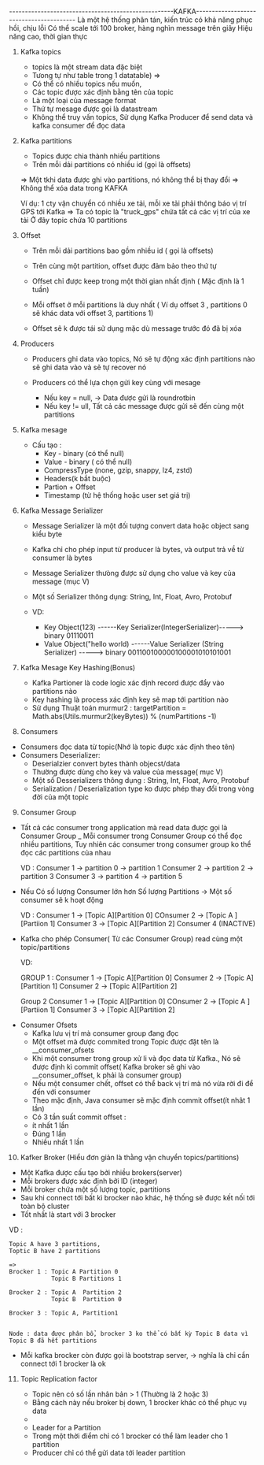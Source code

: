 
----------------------------------------------------KAFKA----------------------------------------
Là một hệ thống phân tán, kiến trúc có khả năng phục hồi, chịu lỗi 
Có thể scale tới 100 broker, hàng nghìn message trên giây
Hiệu năng cao, thời gian thực



1. Kafka topics
    
    - topics là một stream data đặc biệt 
    - Tưong tự như table trong 1 datatable) => 
    - Có thể có nhiều topics nếu muốn, 
    - Các topic được xác định bằng tên của topic
    - Là một loại của message format
    - Thứ tự mesage được gọi là datastream
    - Không thể truy vấn topics, Sử dụng Kafka Producer để send data và kafka consumer để đọc data
    
2. Kafka partitions

    - Topics được chia thành nhiều partitions
    - Trên mỗi dải partitions có nhiều id (gọi là offsets)

    => Một tkhi data được ghi vào partitions, nó không thể bị thay đổi => Không thể xóa data trong KAFKA
    
    Ví dụ: 1 cty vận chuyển có nhiều xe tải, mỗi xe tải phải thông báo vị trí GPS tới Kafka => Ta có topic là "truck_gps" chứa tất cả các vị trí của xe tải
           Ở đây topic chứa 10 partitions
           
3. Offset
    - Trên mỗi dải partitions bao gồm nhiều id ( gọi là offsets)
    
    - Trên cùng một partition, offset được đảm bảo theo thứ tự
    
    - Offset chỉ được keep trong một thời gian nhất định ( Mặc định là 1 tuần)
    
    - Mỗi offset ở mỗi partitions là duy nhất ( Ví dụ offset 3 , partitions 0 sẽ khác data với offset 3, partitions 1)
    
    - Offset sẽ k được tái sử dụng mặc dù message trước đó đã bị xóa

4. Producers

   -  Producers ghi data vào topics, Nó sẽ tự động  xác định partitions nào sẽ ghi data vào và sẽ tự recover nó
    
   -  Producers có thể lựa chọn gửi key cùng với mesage
         
        + Nếu key = null, -> Data được gửi là roundrotbin
        + Nếu  key != ull, Tất cả các message được gửi sẽ đến cùng một partitions
    
5. Kafka mesage 
    
    - Cấu tạo : 
        + Key - binary (có thể null)
        + Value - binary ( có thể null)
        + CompressType (none, gzip, snappy, lz4, zstd)
        + Headers(k bắt buộc)
        + Partion + Offset 
        + Timestamp (từ hệ thống hoặc user set giá trị)
        
6. Kafka Message Serializer
    - Message Serializer là một đối tượng convert data hoặc object sang kiểu byte
    - Kafka chỉ cho phép input từ producer là bytes, và output trả về từ consumer là bytes
    - Message Serializer thưòng được sử dụng cho value và key của message (mục V)
    - Một số Serializer thông dụng:  String, Int, Float, Avro, Protobuf
    
    
    - VD:
        + Key Object(123)             ------Key Serializer(IntegerSerializer)-----> binary 01110011 
        + Value Object("hello world)  ------Value Serializer (String Serializer) -----> binary 001100100000100001010101001
    
7. Kafka Mesage Key Hashing(Bonus)

    - Kafka Partioner là code logic xác định record được đẩy vào partitions nào
    - Key hashing là process xác định key sẽ map tới partition nào
    - Sử dụng Thuật toán murmur2 :
        targetPartition = Math.abs(Utils.murmur2(keyBytes)) % (numPartitions -1)
    
8. Consumers
- Consumers đọc data từ topic(Nhớ là topic được xác định theo tên)
- Consumers Deserializer:
   + Deserialzier convert bytes thành objecst/data
   + Thường được dùng cho key và value của message( mục V)
   + Một số Desserializers thông dụng :  String, Int, Float, Avro, Protobuf
   + Serialization / Deserialization type ko được phép thay đổi trong vòng đời của một topic


9. Consumer Group

- Tất cả các consumer trong application mà read data được gọi là Consumer Group
_ Mỗi consumer trong Consumer Group có thể đọc nhiều partitions, Tuy nhiên các consumer trong consumer group ko thể đọc các partitions của nhau
    
    VD : Consumer 1 -> partition 0
                    -> partition 1
        Consumer 2  -> partition 2 
                    -> partition 3
        Consumer 3  -> partition 4
                    -> partition 5
                    
- Nếu Có số lượng Consumer lớn hơn Số lượng Partitions -> Một số consumer sẽ k hoạt động

    VD : Consumer 1 -> [Topic A][Partition 0]
         COnsumer 2 -> [Topic A ][Partiion 1]
         Consumer 3 -> [Topic A][Partition 2]
         Consumer 4 (INACTIVE)
         
- Kafka cho phép Consumer( Từ các Consumer Group) read cùng một  topic/partitions 
    
    VD: 
    
    
    GROUP 1 : 
            Consumer 1 -> [Topic A][Partition 0]
            Consumer 2 -> [Topic A][Partition 1]
            Consumer 2 -> [Topic A][Partition 2]
    
    Group 2 
            Consumer 1 -> [Topic A][Partition 0]
            COnsumer 2 -> [Topic A ][Partiion 1]
            Consumer 3 -> [Topic A][Partition 2]
            
* Consumer Ofsets
   -  Kafka lưu vị trí mà consumer group đang đọc
   -  Một offset mà được commited trong Topic được đặt tên là __consumer_ofsets
   - Khi một consumer trong group xử li và đọc data từ Kafka., Nó sẽ được định kì commit offset( Kafka broker sẽ ghi vào __consumer_offset, k phải là consumer group)
   - Nếu một consumer chết, offset có thể back vị trí mà nó vừa rời đi để đến với consumer
   -  Theo mặc định, Java consumer sẽ mặc định commit offset(ít nhât 1 lần)
   - Có 3 tần suất commit offset : 
    + ít nhất 1 lần
    + Đúng 1 lần
    + Nhiều nhất 1 lần

10. Kafker Broker (Hiểu đơn giản là thằng vận chuyển topics/partitions)
-   Một Kafka được cấu tạo bởi nhiều brokers(server)
-   Mỗi brokers được xác định bởi ID (integer)
-   Mỗi broker chứa một số lượng topic, partitions 
-   Sau khi connect tới bất kì brocker nào khác, hệ thống sẽ được kết nối tới toàn bộ cluster
-   Tốt nhất là start với 3 brocker

VD : 
    
    Topic A have 3 partitions, 
    Toptic B have 2 partitions
    
    => 
    Brocker 1 : Topic A Partition 0
                Topic B Partitions 1
    
    Brocker 2 : Topic A  Partition 2
                Topic B  Partition 0
    
    Brocker 3 : Topic A, Partition1
    
    
    Node : data được phân bổ, brocker 3 ko thể có bất kỳ Topic B data vì Topic B đã hết partitions
    
    
- Mỗi kafka brocker còn được gọi là bootstrap server, -> nghĩa là chỉ cần connect tới 1 brocker là ok

11. Topic Replication factor

    - Topic nên có số lần nhân bản > 1 (Thường là 2 hoặc 3)
    - Bằng cách này nếu broker bị down, 1 brocker khác có thể phục vụ data
    - 
    
    
    * Leader for a Partition
    - Trong một thời điểm chỉ có 1 brocker có thể làm leader cho 1 partition
    - Producer chỉ có thể gửi data tới leader partition
    
    
    

 


